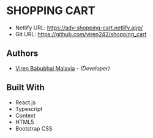 # SHOPPING CART

* Netlify URL: https://adv-shopping-cart.netlify.app/
* Git URL: https://github.com/viren242/shopping_cart

## Authors

* [Viren Babubhai Malavia](viren.malavia@dal.ca) - *(Developer)*

## Built With

* React.js
* Typescript
* Context
* HTML5
* Bootstrap CSS